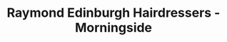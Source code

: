 ---
title: "Raymond Edinburgh Hairdressers - Morningside"
url: /edinburgh/raymond-edinburgh-hairdressers-morningside/
shop: hairdresser
---